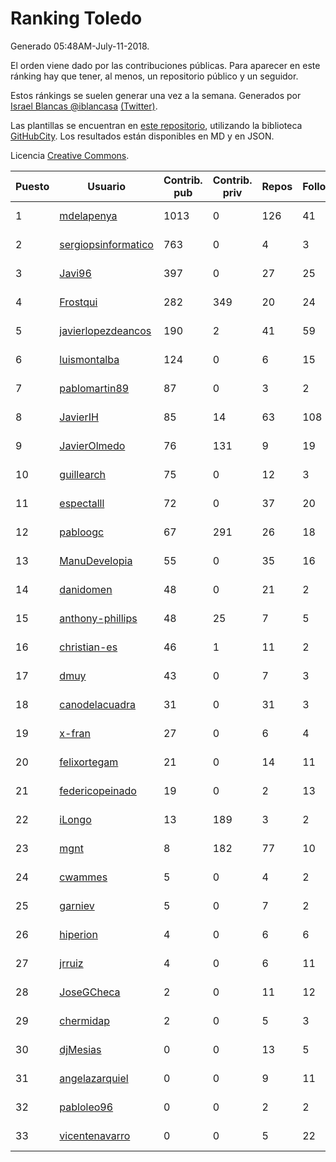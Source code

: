 # Ranking Toledo

Generado 05:48AM-July-11-2018.

El orden viene dado por las contribuciones públicas. Para aparecer en este ránking hay que tener, al menos, un repositorio público y un seguidor.

Estos ránkings se suelen generar una vez a la semana. Generados por [Israel Blancas @iblancasa](https://github.com/iblancasa/) [(Twitter)](https://twitter.com/iblancasa).

Las plantillas se encuentran en [este repositorio](https://github.com/iblancasa/GH-Spanish-Ranking), utilizando la biblioteca [GitHubCity](https://github.com/iblancasa/GitHubCity). Los resultados están disponibles en MD y en JSON.

Licencia [Creative Commons](https://creativecommons.org/licenses/by/4.0/).

| Puesto   |  Usuario  | Contrib. pub | Contrib. priv |Repos| Followers | Desde |  Avatar  |
|----------|-----------|--------------|---------------|-----|-----------|-------|----------|
|1|[mdelapenya](https://github.com/mdelapenya)|1013|0|126|41|2011-08-01|![mdelapenya]()|
|2|[sergiopsinformatico](https://github.com/sergiopsinformatico)|763|0|4|3|2016-10-10|![sergiopsinformatico]()|
|3|[Javi96](https://github.com/Javi96)|397|0|27|25|2016-05-01|![Javi96]()|
|4|[Frostqui](https://github.com/Frostqui)|282|349|20|24|2014-12-06|![Frostqui]()|
|5|[javierlopezdeancos](https://github.com/javierlopezdeancos)|190|2|41|59|2011-11-17|![javierlopezdeancos]()|
|6|[luismontalba](https://github.com/luismontalba)|124|0|6|15|2013-11-13|![luismontalba]()|
|7|[pablomartin89](https://github.com/pablomartin89)|87|0|3|2|2015-12-30|![pablomartin89]()|
|8|[JavierIH](https://github.com/JavierIH)|85|14|63|108|2013-08-03|![JavierIH]()|
|9|[JavierOlmedo](https://github.com/JavierOlmedo)|76|131|9|19|2015-11-18|![JavierOlmedo]()|
|10|[guillearch](https://github.com/guillearch)|75|0|12|3|2017-03-28|![guillearch]()|
|11|[espectalll](https://github.com/espectalll)|72|0|37|20|2012-09-30|![espectalll]()|
|12|[pabloogc](https://github.com/pabloogc)|67|291|26|18|2011-10-16|![pabloogc]()|
|13|[ManuDevelopia](https://github.com/ManuDevelopia)|55|0|35|16|2008-12-28|![ManuDevelopia]()|
|14|[danidomen](https://github.com/danidomen)|48|0|21|2|2013-11-21|![danidomen]()|
|15|[anthony-phillips](https://github.com/anthony-phillips)|48|25|7|5|2015-09-04|![anthony-phillips]()|
|16|[christian-es](https://github.com/christian-es)|46|1|11|2|2014-07-12|![christian-es]()|
|17|[dmuy](https://github.com/dmuy)|43|0|7|3|2014-09-19|![dmuy]()|
|18|[canodelacuadra](https://github.com/canodelacuadra)|31|0|31|3|2013-07-14|![canodelacuadra]()|
|19|[x-fran](https://github.com/x-fran)|27|0|6|4|2013-01-04|![x-fran]()|
|20|[felixortegam](https://github.com/felixortegam)|21|0|14|11|2013-06-14|![felixortegam]()|
|21|[federicopeinado](https://github.com/federicopeinado)|19|0|2|13|2013-11-13|![federicopeinado]()|
|22|[iLongo](https://github.com/iLongo)|13|189|3|2|2016-03-01|![iLongo]()|
|23|[mgnt](https://github.com/mgnt)|8|182|77|10|2013-03-13|![mgnt]()|
|24|[cwammes](https://github.com/cwammes)|5|0|4|2|2014-03-18|![cwammes]()|
|25|[garniev](https://github.com/garniev)|5|0|7|2|2014-12-09|![garniev]()|
|26|[hiperion](https://github.com/hiperion)|4|0|6|6|2010-08-10|![hiperion]()|
|27|[jrruiz](https://github.com/jrruiz)|4|0|6|11|2013-12-02|![jrruiz]()|
|28|[JoseGCheca](https://github.com/JoseGCheca)|2|0|11|12|2014-02-05|![JoseGCheca]()|
|29|[chermidap](https://github.com/chermidap)|2|0|5|3|2015-11-26|![chermidap]()|
|30|[djMesias](https://github.com/djMesias)|0|0|13|5|2011-09-17|![djMesias]()|
|31|[angelazarquiel](https://github.com/angelazarquiel)|0|0|9|11|2013-10-07|![angelazarquiel]()|
|32|[pabloleo96](https://github.com/pabloleo96)|0|0|2|2|2016-03-07|![pabloleo96]()|
|33|[vicentenavarro](https://github.com/vicentenavarro)|0|0|5|22|2017-02-13|![vicentenavarro]()|
